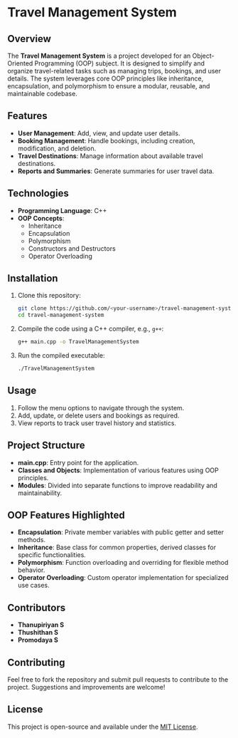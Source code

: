# Travel Management System

## Overview
The **Travel Management System** is a project developed for an Object-Oriented Programming (OOP) subject. It is designed to simplify and organize travel-related tasks such as managing trips, bookings, and user details. The system leverages core OOP principles like inheritance, encapsulation, and polymorphism to ensure a modular, reusable, and maintainable codebase.

## Features
- **User Management**: Add, view, and update user details.
- **Booking Management**: Handle bookings, including creation, modification, and deletion.
- **Travel Destinations**: Manage information about available travel destinations.
- **Reports and Summaries**: Generate summaries for user travel data.

## Technologies
- **Programming Language**: C++
- **OOP Concepts**:
  - Inheritance
  - Encapsulation
  - Polymorphism
  - Constructors and Destructors
  - Operator Overloading

## Installation
1. Clone this repository:
   ```bash
   git clone https://github.com/<your-username>/travel-management-system.git
   cd travel-management-system
   ```
2. Compile the code using a C++ compiler, e.g., `g++`:
   ```bash
   g++ main.cpp -o TravelManagementSystem
   ```
3. Run the compiled executable:
   ```bash
   ./TravelManagementSystem
   ```

## Usage
1. Follow the menu options to navigate through the system.
2. Add, update, or delete users and bookings as required.
3. View reports to track user travel history and statistics.

## Project Structure
- **main.cpp**: Entry point for the application.
- **Classes and Objects**: Implementation of various features using OOP principles.
- **Modules**: Divided into separate functions to improve readability and maintainability.

## OOP Features Highlighted
- **Encapsulation**: Private member variables with public getter and setter methods.
- **Inheritance**: Base class for common properties, derived classes for specific functionalities.
- **Polymorphism**: Function overloading and overriding for flexible method behavior.
- **Operator Overloading**: Custom operator implementation for specialized use cases.

## Contributors
- **Thanupiriyan S**
- **Thushithan S**
- **Promodaya S**

## Contributing
Feel free to fork the repository and submit pull requests to contribute to the project. Suggestions and improvements are welcome!

## License
This project is open-source and available under the [MIT License](LICENSE).
